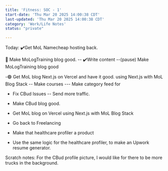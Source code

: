 ```yaml
---
title: 'Fitness: SOC - 1'
start-date: 'Thu Mar 20 2025 14:00:38 CDT'
last-updated: 'Thu Mar 20 2025 14:00:38 CDT'
category: 'Work/Life Notes'
status: "private" 

---
```


Today:
✔️Get MoL Namecheap hosting back.

🔴️ Make MoLogTraining blog good.
-- ✔️Write content
--(pause) Make MoLogTraining blog good

-🟢️ Get MoL blog Next.js on Vercel and have it good.
using Next.js with MoL Blog Stack
-- Make courses
--- Make category feed for

- Fix CBud Issues
  -- Send more traffic.

- Make CBud blog good.

- Get MoL blog on Vercel using Next.js with MoL Blog Stack

- Go back to Freelancing

- Make that healthcare profiler a product

- Use the same logic for the healthcare profiler, to make an Upwork resume generator.

Scratch notes:
For the CBud profile picture, I would like for there to be more trucks in the background.
